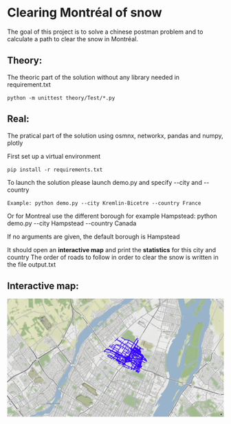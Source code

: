 # Clearing Montréal of snow
The goal of this project is to solve a chinese postman problem and to calculate a path 
to clear the snow in Montréal.

## Theory:
The theoric part of the solution without any library needed in requirement.txt
```
python -m unittest theory/Test/*.py
```

## Real:
The pratical part of the solution using osmnx, networkx, pandas and numpy, plotly

First set up a virtual environment
```
pip install -r requirements.txt
```

To launch the solution please launch demo.py and specify --city and --country
```
Example: python demo.py --city Kremlin-Bicetre --country France
```

Or for Montreal use the different borough for example Hampstead:
python demo.py --city Hampstead --country Canada

If no arguments are given, the default borough is Hampstead

It should open an **interactive map** and print the **statistics** for this city
and country
The order of roads to follow in order to clear the snow is written in the file
output.txt

## Interactive map:
![Interactive map](image/InteractiveMapExemple.png)
